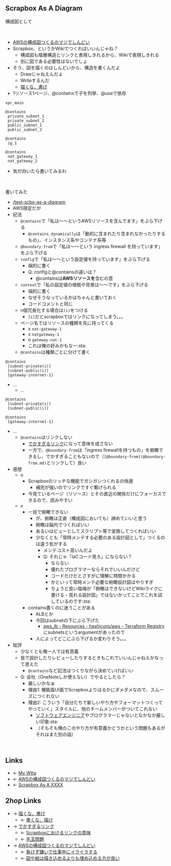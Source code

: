 ## Scrapbox As A Diagram
構成図として

<br>

- [AWSの構成図つくるのマジでしんどい](AWSの構成図つくるのマジでしんどい.md)
- Scrapbox、というかWikiでつくればいいんじゃね？
    - 構成図も階層構造とリンクと表現しきれるから、Wikiで表現しきれる
    - 別に図である必要性はないでしょ
- そう、図を描くのはしんどいから、構造を書くんだよ
    - Drawじゃねえんだよ
    - Writeするんだ
    - [描くな、書け](描くな、書け.md)
- 1リソース1ページ、@containsで子を列挙、@useで依存

```scb
vpc_main

@contains
 private_subnet_1
 private_subnet_2
 public_subnet_1
 public_subnet_2

@contains
 ig_1

@contains
 nat_gateway_1
 nat_gateway_2
```

- 気が向いたら書いてみるわ

<br>

書いてみた

- [/test-scbo-as-a-diagram](https://scrapbox.io/test-scbo-as-a-diagram)
- AWS限定だが
- 記法
    - `@contains`で「私は～～というAWSリソースを含んでます」をぶら下げる
        - `@contains_dynamically`は「動的に含まれたり含まれなかったりするもの」、インスタンス系やコンテナ系等
    - `@boundary-from`で「私は～～という ingress firewall を持っています」をぶら下げる
    - `config`で「私は～～という設定値を持っています」をぶら下げる
        - 端的に書く
        - Q: configと@containsの違いは？
            - @containsは**AWSリソースを**含むの意
    - `context`で「私の設定値の根拠や背景は～～です」をぶら下げる
        - 端的に書く
        - なぜそうなっているかはちゃんと書いておく
        - コードコメントと同じ
    - n個冗長化する場合は`(i)`をつける
        - `[i]`だとscrapboxではリンクになってしまう。。。
    - ページ名ではリソースの種類を先に持ってくる
        - x `nat-gateway-1`
        - x `natgateway-1`
        - o `gateway-nat-1`
        - これは俺の好みかもなー:sta:
    - `@contains`は種類ごとに分けて書く

```ダメな例
@contains
 [subnet-private(i)]
 [subnet-public(i)]
 [gateway-internet-1]
```

- ...
    - ...

```良い例
@contains
 [subnet-private(i)]
 [subnet-public(i)]

@contains
 [gateway-internet-1]
```

- ...
    - `@contains`はリンクしない
        - [でかすぎるリンク](でかすぎるリンク.md)になって意味を成さない
        - 一方で、`@boundary-from`は「ingress firewallを持つもの」を俯瞰できるし、でかすぎることもないので（`[@boundary-from](@boundary-from.md)`とリンクして）良い
- 感想
    - o
        - Scrapboxのリッチな機能でガシガシつくれるの快適
            - 補完が強いのでリンクですぐ繋げられる
        - 今見ているページ（リソース）とその直近の関係だけにフォーカスできるので、読みやすい
    - x
        - 一目で俯瞰できない
            - が、俯瞰は正直（構成図においても）諦めていいと思う
            - 俯瞰は脳内でつくればいい
            - あるいはビューとしてスクリプト等で変換してつくればいい
            - 少なくとも「常時メンテする必要のある設計図として」つくるのは違う気がする
                - メンテコスト高いんだよ
                - Q: それじゃ「IaCコード見ろ」にならない？
                    - ならない
                    - 優れたプログラマーならそれでいいんだけど
                    - コードだけだとさすがに理解に時間かかる
                    - かといって常時メンテ必要な俯瞰設計図はやりすぎ
                    - ちょうど良い塩梅が「俯瞰はできないけどWikiライクに書ける・見れる設計図」ではないかってことでこれを試しているのです:sta:
        - contains書くのに迷うことがある
            - ALBとか
            - 今回はsubnetの下にぶら下げた
                - [aws_lb - Resources - hashicorp/aws - Terraform Registry](https://registry.terraform.io/providers/hashicorp/aws/latest/docs/resources/lb)にsubnetsというargumentがあったので
            - 人によってどこにぶら下げるか変わりそう。。。
- 総評
    - 少なくとも俺一人では有意義
    - 皆で設計したりレビューしたりするときもこれでいいんじゃねえかなって思えた
        - `@contains`など記法はつくりながら決めていけばいい
    - Q: 会社（OneNoteしか使えない）でやるとしたら？
        - 厳しいかなぁ
        - 理由1: 機能面UI面でScrapboxよりはるかにダメダメなので、スムーズにつくれない
        - 理由2: こういう「自分たちで新しいやり方やフォーマットつくってやっていく」スタイルに、他のチームメンバーがついてこれない
            - [ソフトウェアエンジニア](ソフトウェアエンジニア.md)やプログラマーじゃないとなかなか厳しい印象:sta:
            - （そもそも俺のこのやり方が有意義かどうかという問題もあるがそれはまた別の話）

<br>

## Links
- ← [My Wtta](My_Wtta.md)
- ← [AWSの構成図つくるのマジでしんどい](AWSの構成図つくるのマジでしんどい.md)
- ← [Scrapbox As A XXXX](Scrapbox_As_A_XXXX.md)

## 2hop Links
- → [描くな、書け](描くな、書け.md)
    - ← [書くな、描け](書くな、描け.md)
- → [でかすぎるリンク](でかすぎるリンク.md)
    - ← [Scrapboxにおけるリンクの意味](Scrapboxにおけるリンクの意味.md)
    - ← [毛玉問題](毛玉問題.md)
- → [AWSの構成図つくるのマジでしんどい](AWSの構成図つくるのマジでしんどい.md)
    - ← [負けず嫌いで仕事中にイライラする](負けず嫌いで仕事中にイライラする.md)
    - ← [図や絵は描き込めるよりも埋め込める方が良い](図や絵は描き込めるよりも埋め込める方が良い.md)
